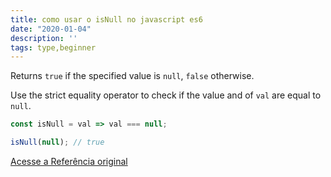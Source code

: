 ```yaml
---
title: como usar o isNull no javascript es6
date: "2020-01-04"
description: ''
tags: type,beginner
---
```


Returns `true` if the specified value is `null`, `false` otherwise.

Use the strict equality operator to check if the value and of `val` are equal to `null`.

```js
const isNull = val => val === null;
```

```js
isNull(null); // true
```


[Acesse a Referência original](http://github.com/30-seconds/)
